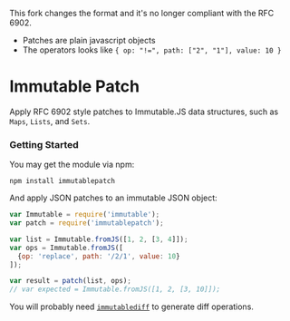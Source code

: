 This fork changes the format and it's no longer compliant with the RFC 6902.

- Patches are plain javascript objects
- The operators looks like `{ op: "!=", path: ["2", "1"], value: 10 }`

Immutable Patch
====

Apply RFC 6902 style patches to Immutable.JS data structures, such as `Maps`, `Lists`, and `Sets`.

### Getting Started

You may get the module via npm:

```
npm install immutablepatch
```

And apply JSON patches to an immutable JSON object:

```js
var Immutable = require('immutable');
var patch = require('immutablepatch');

var list = Immutable.fromJS([1, 2, [3, 4]]);
var ops = Immutable.fromJS([
  {op: 'replace', path: '/2/1', value: 10}
]);

var result = patch(list, ops);
// var expected = Immutable.fromJS([1, 2, [3, 10]]);
```

You will probably need [`immutablediff`](https://github.com/intelie/immutable-js-diff) to generate diff operations.
